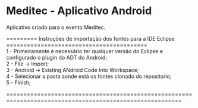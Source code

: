 # Meditec - Aplicativo Android
Aplicativo criado para o evento Meditec.


========= Instruções de importação dos fontes para a IDE Eclipse =========================================</br>
1 - Primeiramente é necessário ter qualquer versão do Eclipse e configurado o plugin do ADT do Android;</br>
2 - File -> Import;</br>
3 - Android -> Existing ANdroid Code Into Workspace;</br>
4 - Selecionar a pasta aonde está os fontes clonado do repositorio;</br>
5 - Finish;</br>

=========================================================================================================
